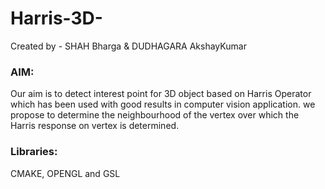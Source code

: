 # Harris-3D-
Created by - SHAH Bharga & DUDHAGARA AkshayKumar

### AIM:
Our aim is to detect interest point for 3D object based on Harris Operator which has been used with good results in computer vision application. we propose to determine the neighbourhood of the vertex over which the Harris response on vertex is determined.

### Libraries:
CMAKE, OPENGL and GSL
